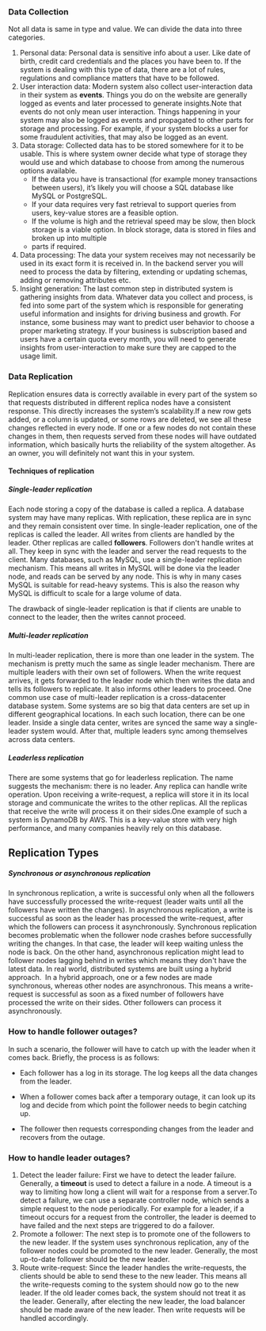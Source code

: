 ### Data Collection
Not all data is same in type and value. We can divide the data into three categories.
1. Personal data: Personal data is sensitive info about a user. Like date of birth, credit card credentials and the places you have been to. If the system is dealing with this type of data, there are a lot of rules, regulations and compliance matters that have to be followed.
2. User interaction data: Modern system also collect user-interaction data in their system as **events**. Things you do on the website are generally logged as events and later processed to generate insights.Note that events do not only mean user interaction. Things happening in your system may also be logged as events and propagated to other parts for storage and processing. For example, if your system blocks a user for some fraudulent activities, that may also be logged as an event.
3. Data storage: Collected data has to be stored somewhere for it to be usable. This is where system owner decide what type of storage they would use and which database to choose from among the numerous options available.
	- If the data you have is transactional (for example money transactions between users), it’s likely you will choose a SQL database like MySQL or PostgreSQL.
	- If your data requires very fast retrieval to support queries from users, key-value stores are a feasible option.
	- If the volume is high and the retrieval speed may be slow, then block storage is a viable option. In block storage, data is stored in files and broken up into multiple 
	- parts if required.
4.  Data processing: The data your system receives may not necessarily be used in its exact form it is received in. In the backend server you will need to process the data by filtering, extending or updating schemas, adding or removing attributes etc. 
5. Insight generation: The last common step in distributed system is gathering insights from data. Whatever data you collect and process, is fed into some part of the system which is responsible for generating useful information and insights for driving business and growth. For instance, some business may want to predict user behavior to choose a proper marketing strategy. If your business is subscription based and users have a certain quota every month, you will need to generate insights from user-interaction to make sure they are capped to the usage limit.
### Data Replication
Replication ensures data is correctly available in every part of the system so that requests distributed in different replica nodes have a consistent response. This directly increases the system’s scalability.If a new row gets added, or a column is updated, or some rows are deleted, we see all these changes reflected in every node. If one or a few nodes do not contain these changes in them, then requests served from these nodes will have outdated information, which basically hurts the reliability of the system altogether. As an owner, you will definitely not want this in your system.
#### Techniques of replication
##### Single-leader replication
Each node storing a copy of the database is called a replica. A database system may have many replicas. With replication, these replica are in sync and they remain consistent over time. In single-leader replication, one of the replicas is called the leader. All writes from clients are handled by the leader. Other replicas are called **followers**. Followers don't handle writes at all. They keep in sync with the leader and server the read requests to the client. 
Many databases, such as MySQL, use a single-leader replication mechanism. This means all writes in MySQL will be done via the leader node, and reads can be served by any node. This is why in many cases MySQL is suitable for read-heavy systems. This is also the reason why MySQL is difficult to scale for a large volume of data.

The drawback of single-leader replication is that if clients are unable to connect to the leader, then the writes cannot proceed.

##### Multi-leader replication
In multi-leader replication, there is more than one leader in the system. The mechanism is pretty much the same as single leader mechanism. There are multiple leaders with their own set of followers.  When the write request arrives, it gets forwarded to the leader node which then writes the data and tells its followers to replicate. It also informs other leaders to proceed.
One common use case of multi-leader replication is a cross-datacenter database system. Some systems are so big that data centers are set up in different geographical locations. In each such location, there can be one leader. Inside a single data center, writes are synced the same way a single-leader system would. After that, multiple leaders sync among themselves across data centers.
##### Leaderless replication
There are some systems that go for leaderless replication. The name suggests the mechanism: there is no leader. Any replica can handle write operation. Upon receiving a write-request, a replica will store it in its local storage and communicate the writes to the other replicas. All the replicas that receive the write will process it on their sides.One example of such a system is DynamoDB by AWS. This is a key-value store with very high performance, and many companies heavily rely on this database.

## Replication Types
##### Synchronous or asynchronous replication
In synchronous replication, a write is successful only when all the followers have successfully processed the write-request (leader waits until all the followers have written the changes). In asynchronous replication, a write is successful as soon as the leader has processed the write-request, after which the followers can process it asynchronously.
Synchronous replication becomes problematic when the follower node crashes before successfully writing the changes. In that case, the leader will keep waiting unless the node is back.
On the other hand, asynchronous replication might lead to follower nodes lagging behind in writes which means they don't have the latest data.
In real world, distributed systems are built using a hybrid approach.  In a hybrid approach, one or a few nodes are made synchronous, whereas other nodes are asynchronous. This means a write-request is successful as soon as a fixed number of followers have processed the write on their sides. Other followers can process it asynchronously.

### How to handle follower outages?
In such a scenario, the follower will have to catch up with the leader when it comes back. Briefly, the process is as follows:

- Each follower has a log in its storage. The log keeps all the data changes from the leader.
    
- When a follower comes back after a temporary outage, it can look up its log and decide from which point the follower needs to begin catching up.
    
- The follower then requests corresponding changes from the leader and recovers from the outage.
### How to handle leader outages?
1. Detect the leader failure: First we have to detect the leader failure. Generally, a **timeout** is used to detect a failure in a node. A timeout is a way to limiting how long a client will wait for a response from a server.To detect a failure, we can use a separate controller node, which sends a simple request to the node periodically. For example for a leader, if a timeout occurs for a request from the controller, the leader is deemed to have failed and the next steps are triggered to do a failover.
2. Promote a follower: The next step is to promote one of the followers to the new leader. If the system uses synchronous replication, any of the follower nodes could be promoted to the new leader. Generally, the most up-to-date follower should be the new leader.
3. Route write-request: Since the leader handles the write-requests, the clients should be able to send these to the new leader. This means all the write-requests coming to the system should now go to the new leader. If the old leader comes back, the system should not treat it as the leader. Generally, after electing the new leader, the load balancer should be made aware of the new leader. Then write requests will be handled accordingly.